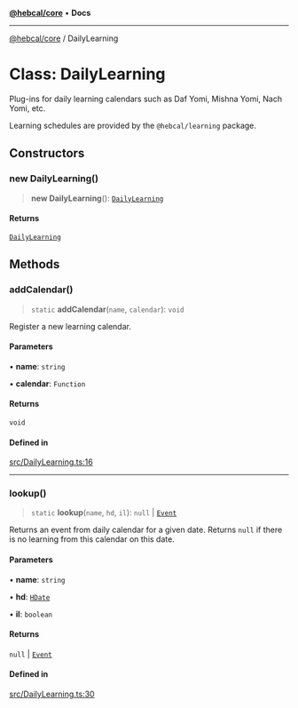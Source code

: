 [**@hebcal/core**](../README.md) • **Docs**

***

[@hebcal/core](../globals.md) / DailyLearning

# Class: DailyLearning

Plug-ins for daily learning calendars such as Daf Yomi, Mishna Yomi, Nach Yomi, etc.

Learning schedules are provided by the `@hebcal/learning` package.

## Constructors

### new DailyLearning()

> **new DailyLearning**(): [`DailyLearning`](DailyLearning.md)

#### Returns

[`DailyLearning`](DailyLearning.md)

## Methods

### addCalendar()

> `static` **addCalendar**(`name`, `calendar`): `void`

Register a new learning calendar.

#### Parameters

• **name**: `string`

• **calendar**: `Function`

#### Returns

`void`

#### Defined in

[src/DailyLearning.ts:16](https://github.com/hebcal/hebcal-es6/blob/7a48c07548d61e9c93ae14253436cf206e280c87/src/DailyLearning.ts#L16)

***

### lookup()

> `static` **lookup**(`name`, `hd`, `il`): `null` \| [`Event`](Event.md)

Returns an event from daily calendar for a given date. Returns `null` if there
is no learning from this calendar on this date.

#### Parameters

• **name**: `string`

• **hd**: [`HDate`](HDate.md)

• **il**: `boolean`

#### Returns

`null` \| [`Event`](Event.md)

#### Defined in

[src/DailyLearning.ts:30](https://github.com/hebcal/hebcal-es6/blob/7a48c07548d61e9c93ae14253436cf206e280c87/src/DailyLearning.ts#L30)
